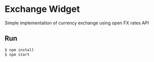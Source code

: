 # Exchange Widget

Simple implementation of currency exchange using open FX rates API

## Run

```bash
$ npm install
$ npm start
```

